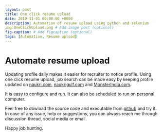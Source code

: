 ```yaml
---
layout: post
title: One click resume upload
date: 2019-11-01 00:00:00 +0000
description: Automation of resume upload using python and selenium
img:OneClickUpload.png # Add image post (optional)
fig-caption: # Add figcaption (optional)
tags: [Automation, Resume upload]
---
```

# Automate resume upload

Updating profile daily makes it easier for recruiter to notice profile. Using one click resume upload, job search can be made easy by keeping profile updated on [naukri.com](www.naukri.com), [naukrigulf.com](www.naukrigulf.com) and [MonsterIndia.com](www.monsterindia.com).

It is easy to configure and run. It can also be scheduled to run on personal computer.

Feel free to dowload the source code and executable from [github](https://github.com/rajnathsah/AutoResumeUpload) and try it. In case of any issue, help or suggestions, you can always reach me through discussion thread, social media or email.


Happy job hunting.
